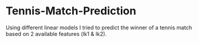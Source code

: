 # Tennis-Match-Prediction

Using different linear models I tried to predict the winner of a tennis match based on 2 available features (lk1 & lk2).
